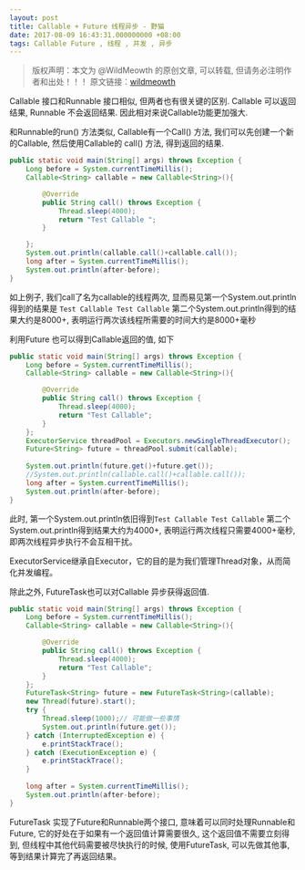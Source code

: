 ```yaml
---
layout: post
title: Callable + Future 线程异步 - 野猫
date: 2017-08-09 16:43:31.000000000 +08:00
tags: Callable Future , 线程 , 并发 , 异步
---
```


>版权声明：本文为 @WildMeowth
的原创文章, 可以转载, 但请务必注明作者和出处！！！
原文链接：[wildmeowth](http://wildmeowth.github.io/2017/08/callable-future/)



Callable 接口和Runnable 接口相似, 但两者也有很关键的区别. Callable 可以返回结果, Runnable 不会返回结果. 因此相对来说Callable功能更加强大.

和Runnable的run() 方法类似, Callable有一个Call() 方法, 我们可以先创建一个新的Callable, 然后使用Callable的 call() 方法, 得到返回的结果. 

```java
public static void main(String[] args) throws Exception {
    Long before = System.currentTimeMillis();
    Callable<String> callable = new Callable<String>(){

        @Override
        public String call() throws Exception {
            Thread.sleep(4000);
            return "Test Callable ";
        }

    };
    System.out.println(callable.call()+callable.call());
    long after = System.currentTimeMillis();
    System.out.println(after-before);
}
```

如上例子, 我们call了名为callable的线程两次, 显而易见第一个System.out.println得到的结果是
`Test Callable Test Callable`
第二个System.out.println得到的结果大约是8000+, 表明运行两次该线程所需要的时间大约是8000+毫秒

利用Future 也可以得到Callable返回的值, 如下
```java
public static void main(String[] args) throws Exception {
    Long before = System.currentTimeMillis();
    Callable<String> callable = new Callable<String>(){

        @Override
        public String call() throws Exception {
            Thread.sleep(4000);
            return "Test Callable";
        }
    };
    ExecutorService threadPool = Executors.newSingleThreadExecutor();
    Future<String> future = threadPool.submit(callable);
    
    System.out.println(future.get()+future.get());
    //System.out.println(callable.call()+callable.call());
    long after = System.currentTimeMillis();
    System.out.println(after-before);
}
```
此时, 第一个System.out.println依旧得到`Test Callable Test Callable`
第二个System.out.println得到结果大约为4000+, 表明运行两次线程只需要4000+毫秒, 即两次线程异步执行不会互相干扰。

ExecutorService继承自Executor，它的目的是为我们管理Thread对象，从而简化并发编程。

除此之外, FutureTask也可以对Callable 异步获得返回值.
```java
public static void main(String[] args) throws Exception {
    Long before = System.currentTimeMillis();
    Callable<String> callable = new Callable<String>(){

        @Override
        public String call() throws Exception {
            Thread.sleep(4000);
            return "Test Callable";
        }
    };
    FutureTask<String> future = new FutureTask<String>(callable);
    new Thread(future).start();
    try {
        Thread.sleep(1000);// 可能做一些事情
        System.out.println(future.get());
    } catch (InterruptedException e) {
        e.printStackTrace();
    } catch (ExecutionException e) {
        e.printStackTrace();
    }
    
    long after = System.currentTimeMillis();
    System.out.println(after-before);
}
```
FutureTask 实现了Future和Runnable两个接口, 意味着可以同时处理Runnable和Future, 它的好处在于如果有一个返回值计算需要很久, 这个返回值不需要立刻得到, 但线程中其他代码需要被尽快执行的时候, 使用FutureTask, 可以先做其他事, 等到结果计算完了再返回结果。

